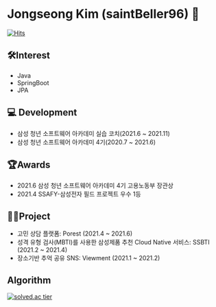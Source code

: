 # Jongseong Kim (saintBeller96) 👋
[![Hits](https://hits.seeyoufarm.com/api/count/incr/badge.svg?url=https%3A%2F%2Fgithub.com%2Fsaintbeller96&count_bg=%2379C83D&title_bg=%23555555&icon=&icon_color=%23E7E7E7&title=hits&edge_flat=false)](https://hits.seeyoufarm.com)

## 🛠️Interest
- Java
- SpringBoot
- JPA

## 💻 Development
- 삼성 청년 소프트웨어 아카데미 실습 코치(2021.6 ~ 2021.11)
- 삼성 청년 소프트웨어 아카데미 4기(2020.7 ~ 2021.6)
<!-- - 세종대학교 데이터마이닝 연구실(2018.9 ~ 2019.8) -->

<!-- ## 👩‍🏫Education
**세종대학교 컴퓨터공학과**
- 전체 학점: 4.06/4.5    전공 학점: 4.05/4.5 
- 2014.03. ~ 2019.08. (졸업)
 -->
 
## 🏆Awards
- 2021.6 삼성 청년 소프트웨어 아카데미 4기 고용노동부 장관상
- 2021.4 SSAFY-삼성전자 필드 프로젝트 우수 1등

## 👨‍💻Project
- 고민 상담 플랫폼: Porest (2021.4 ~ 2021.6)
- 성격 유형 검사(MBTI)를 사용한 삼성제품 추천 Cloud Native 서비스: SSBTI (2021.2 ~ 2021.4)
- 장소기반 추억 공유 SNS: Viewment (2021.1 ~ 2021.2)

## Algorithm
[![solved.ac tier](http://mazassumnida.wtf/api/generate_badge?boj=rlawhdtjd9)](https://solved.ac/rlawhdtjd9)

<!--
**saintbeller96/saintbeller96** is a ✨ _special_ ✨ repository because its `README.md` (this file) appears on your GitHub profile.

Here are some ideas to get you started:

- 🔭 I’m currently working on ...
- 🌱 I’m currently learning ...
- 👯 I’m looking to collaborate on ...
- 🤔 I’m looking for help with ...
- 💬 Ask me about ...
- 📫 How to reach me: ...
- 😄 Pronouns: ...
- ⚡ Fun fact: ...
-->
